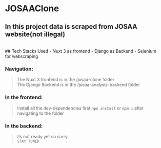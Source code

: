 # JOSAAClone

## In this project data is scraped from JOSAA website(not illegal)
<br>
## Tech Stacks Used
- Nuxt 3 as frontend
- Django as Backend
- Selenium for webscraping

### Navigation:
> The Nuxt 3 frontend is in the /josaa-clone folder<br>
> The Django Backend is in the /josaa-analysis-backend folder

### In the frontend:
> Install all the dev-dependencies first
> ```npm install```
> or ```npm i```
> after navigating to the folder

### In the backend:
> Its not ready yet so sorry<br>
> ```STAY TUNED```
